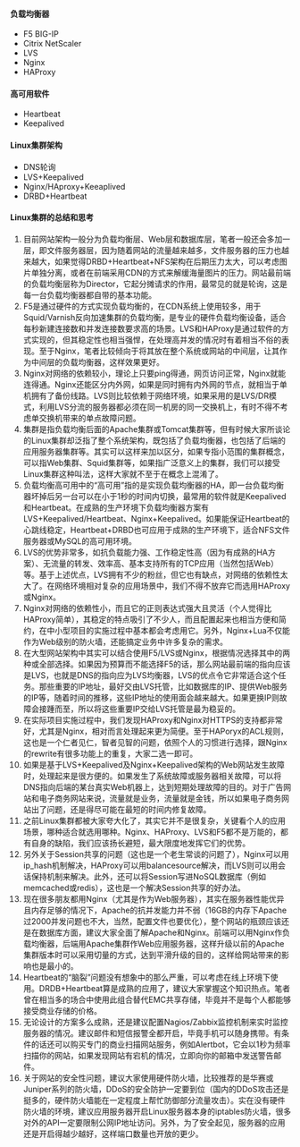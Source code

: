 

#### 负载均衡器
- F5 BIG-IP
- Citrix NetScaler
- LVS
- Nginx
- HAProxy

#### 高可用软件
- Heartbeat
- Keepalived

#### Linux集群架构
- DNS轮询
- LVS+Keepalived
- Nginx/HAproxy+Keeaplived
- DRBD+Heartbeat




#### Linux集群的总结和思考

01. 目前网站架构一般分为负载均衡层、Web层和数据库层，笔者一般还会多加一层，即文件服务器层，因为随着网站的流量越来越多，文件服务器的压力也越来越大，如果觉得DRBD+Heartbeat+NFS架构在后期压力太大，可以考虑图片单独分离，或者在前端采用CDN的方式来解缓海量图片的压力。网站最前端的负载均衡层称为Director，它起分摊请求的作用，最常见的就是轮询，这是每一台负载均衡器都自带的基本功能。
02. F5是通过硬件的方式实现负载均衡的，在CDN系统上使用较多，用于Squid/Varnish反向加速集群的负载均衡，是专业的硬件负载均衡设备，适合每秒新建连接数和并发连接数要求高的场景。LVS和HAProxy是通过软件的方式实现的，但其稳定性也相当强悍，在处理高并发的情况时有着相当不俗的表现。至于Nginx，笔者比较倾向于将其放在整个系统或网站的中间层，让其作为中间层的负载均衡器，这样效果更好。
03. Nginx对网络的依赖较小，理论上只要ping得通，网页访问正常，Nginx就能连得通。Nginx还能区分内外网，如果是同时拥有内外网的节点，就相当于单机拥有了备份线路。LVS则比较依赖于网络环境，如果采用的是LVS/DR模式，利用LVS分流的服务器都必须在同一机房的同一交换机上，有时不得不考虑单交换机带来的单点故障问题。
04. 集群是指负载均衡后面的Apache集群或Tomcat集群等，但有时候大家所谈论的Linux集群却泛指了整个系统架构，既包括了负载均衡器，也包括了后端的应用服务器集群等。其实可以这样来加以区分，如果专指小范围的集群概念，可以指Web集群、Squid集群等，如果指广泛意义上的集群，我们可以接受Linux集群这种叫法，这样大家就不至于在概念上混淆了。
05. 负载均衡高可用中的“高可用”指的是实现负载均衡器的HA，即一台负载均衡器坏掉后另一台可以在小于1秒的时间内切换，最常用的软件就是Keepalived和Heartbeat。在成熟的生产环境下负载均衡器方案有LVS+Keepalived/Heartbeat、Nginx+Keepalived。如果能保证Heartbeat的心跳线稳定，Heartbeat+DRBD也可应用于成熟的生产环境下，适合NFS文件服务器或MySQL的高可用环境。
06. LVS的优势非常多，如抗负载能力强、工作稳定性高（因为有成熟的HA方案）、无流量的转发、效率高、基本支持所有的TCP应用（当然包括Web）等。基于上述优点，LVS拥有不少的粉丝，但它也有缺点，对网络的依赖性太大了。在网络环境相对复杂的应用场景中，我们不得不放弃它而选用HAProxy或Nginx。
07. Nginx对网络的依赖性小，而且它的正则表达式强大且灵活（个人觉得比HAProxy简单），其稳定的特点吸引了不少人，而且配置起来也相当方便和简约，在中小型项目的实施过程中基本都会考虑用它。另外，Nginx+Lua不仅能作为Web级别的防火墙，还能搞定业务中许多复杂的需求。
08. 在大型网站架构中其实可以结合使用F5/LVS或Nginx，根据情况选择其中的两种或全部选择。如果因为预算而不能选择F5的话，那么网站最前端的指向应该是LVS，也就是DNS的指向应为LVS均衡器，LVS的优点令它非常适合这个任务。那些重要的IP地址，最好交由LVS托管，比如数据库的IP、提供Web服务的IP等，随着时间的推移，这些IP地址的使用面会越来越大。如果更换IP则故障会接踵而至，所以将这些重要IP交给LVS托管是最为稳妥的。
09. 在实际项目实施过程中，我们发现HAProxy和Nginx对HTTPS的支持都非常好，尤其是Nginx，相对而言处理起来更为简便。至于HAPoryx的ACL规则，这也是一个仁者见仁，智者见智的问题，依照个人的习惯进行选择，跟Nginx的rewrite有很多功能上的重复，大家二选一即可。
10. 如果是基于LVS+Keepalived及Nginx+Keepalived架构的Web网站发生故障时，处理起来是很方便的。如果发生了系统故障或服务器相关故障，可以将DNS指向后端的某台真实Web机器上，达到短期处理故障的目的。对于广告网站和电子商务网站来说，流量就是业务，流量就是金钱，所以如果电子商务网站出了问题，还是得尽可能在最短的时间内修复故障。
11. 之前Linux集群都被大家夸大化了，其实它并不是很复杂，关键看个人的应用场景，哪种适合就选用哪种。Nginx、HAProxy、LVS和F5都不是万能的，都有自身的缺陷，我们应该扬长避短，最大限度地发挥它们的优势。
12. 另外关于Session共享的问题（这也是一个老生常谈的问题了），Nginx可以用ip_hash机制解决，HAProxy可以用balancesource解决，而LVS则可以用会话保持机制来解决。此外，还可以将Session写进NoSQL数据库（例如memcached或redis），这也是一个解决Session共享的好办法。
13. 现在很多朋友都用Nginx（尤其是作为Web服务器），其实在服务器性能优异且内存足够的情况下，Apache的抗并发能力并不弱（16GB的内存下Apache过2000并发问题也不大，当然，配置文件也要优化），整个网站的瓶颈应该还是在数据库方面，建议大家全面了解Apache和Nginx。前端可以用Nginx作负载均衡器，后端用Apache集群作Web应用服务器，这样升级以前的Apache集群版本时可以采用切量的方式，达到平滑升级的目的，这样给网站带来的影响也是最小的。
14. Heartbeat的“脑裂”问题没有想象中的那么严重，可以考虑在线上环境下使用。DRDB+Heartbeat算是成熟的应用了，建议大家掌握这个知识热点。笔者曾在相当多的场合中使用此组合替代EMC共享存储，毕竟并不是每个人都能够接受商业存储的价格。
15. 无论设计的方案多么成熟，还是建议配置Nagios/Zabbix监控机制来实时监控服务器的情况。建议邮件和短信报警全都开启，毕竟手机可以随身携带。有条件的话还可以购买专门的商业扫描网站服务，例如Alertbot，它会以1秒为频率扫描你的网站，如果发现网站有宕机的情况，立即向你的邮箱中发送警告邮件。
16. 关于网站的安全性问题，建议大家使用硬件防火墙，比较推荐的是华赛或Juniper系列的防火墙，DDoS的安全防护一定要到位（国内的DDoS攻击还是挺多的，硬件防火墙能在一定程度上帮忙防御部分流量攻击）。实在没有硬件防火墙的环境，建议应用服务器开启Linux服务器本身的iptables防火墙，很多对外的API一定要限制公网IP地址访问。另外，为了安全起见，服务器的应用还是开启得越少越好，这样端口数量也开放的更少。
